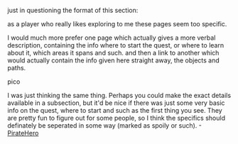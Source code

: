 just in questioning the format of this section:

as a player who really likes exploring to me these pages seem too
specific.

I would much more prefer one page which actually gives a more verbal
description, containing the info where to start the quest, or where to
learn about it, which areas it spans and such. and then a link to
another which would actually contain the info given here straight away,
the objects and paths.

pico

  
I was just thinking the same thing. Perhaps you could make the exact
details available in a subsection, but it'd be nice if there was just
some very basic info on the quest, where to start and such as the first
thing you see. They are pretty fun to figure out for some people, so I
think the specifics should definately be seperated in some way (marked
as spoily or such). -[PirateHero](User:PirateHero "wikilink")
